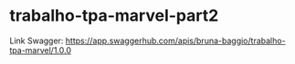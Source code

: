 # trabalho-tpa-marvel-part2

Link Swagger: https://app.swaggerhub.com/apis/bruna-baggio/trabalho-tpa-marvel/1.0.0

